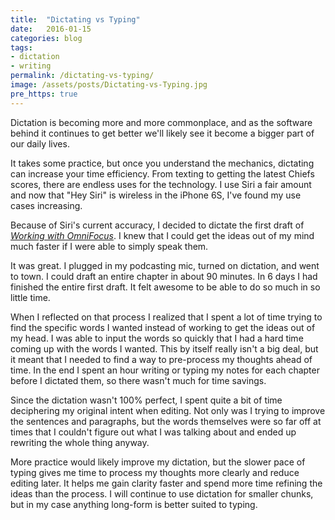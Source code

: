 ```yaml
---
title:  "Dictating vs Typing"
date:   2016-01-15
categories: blog
tags:
- dictation
- writing
permalink: /dictating-vs-typing/
image: /assets/posts/Dictating-vs-Typing.jpg
pre_https: true
---
```


Dictation is becoming more and more commonplace, and as the software behind it continues to get better we'll likely see it become a bigger part of our daily lives.
<!--more-->

It takes some practice, but once you understand the mechanics, dictating can increase your time efficiency. From texting to getting the latest Chiefs scores, there are endless uses for the technology. I use Siri a fair amount and now that "Hey Siri" is wireless in the iPhone 6S, I've found my use cases increasing. 

Because of Siri's current accuracy, I decided to dictate the first draft of [_Working with OmniFocus_](https://tools.joebuhlig.com/working-with-omnifocus/). I knew that I could get the ideas out of my mind much faster if I were able to simply speak them.

It was great. I plugged in my podcasting mic, turned on dictation, and went to town. I could draft an entire chapter in about 90 minutes. In 6 days I had finished the entire first draft. It felt awesome to be able to do so much in so little time.

When I reflected on that process I realized that I spent a lot of time trying to find the specific words I wanted instead of working to get the ideas out of my head. I was able to input the words so quickly that I had a hard time coming up with the words I wanted. This by itself really isn't a big deal, but it meant that I needed to find a way to pre-process my thoughts ahead of time.  In the end I spent an hour writing or typing my notes for each chapter before I dictated them, so there wasn't much for time savings.

Since the dictation wasn't 100% perfect, I spent quite a bit of time deciphering my original intent when editing. Not only was I trying to improve the sentences and paragraphs, but the words themselves were so far off at times that I couldn't figure out what I was talking about and ended up rewriting the whole thing anyway.

More practice would likely improve my dictation, but the slower pace of typing gives me time to process my thoughts more clearly and reduce editing later. It helps me gain clarity faster and spend more time refining the ideas than the process. I will continue to use dictation for smaller chunks, but in my case anything long-form is better suited to typing.
